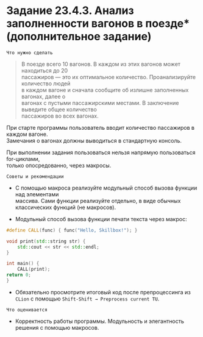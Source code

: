 # Задание 23.4.3. Анализ заполненности вагонов в поезде* (дополнительное задание)

`Что нужно сделать`

> В поезде всего 10 вагонов. В каждом из этих вагонов может находиться до 20 <br>
> пассажиров — это их оптимальное количество. Проанализируйте количество людей  <br>
> в каждом вагоне и сначала сообщите об излишне заполненных вагонах, далее о  <br>
> вагонах с пустыми пассажирскими местами. В заключение выведите общее количество  <br>
> пассажиров во всех вагонах.

При старте программы пользователь вводит количество пассажиров в каждом вагоне.  <br>
Замечания о вагонах должны выводиться в стандартную консоль.

При выполнении задания пользоваться нельзя напрямую пользоваться for-циклами,  <br>
только опосредованно, через макросы.

`Советы и рекомендации`

* С помощью макроса реализуйте модульный способ вызова функции над элементами  <br>
  массива. Сами функции реализуйте отдельно, в виде обычных классических функций (не макросов).

* Модульный способ вызова функции печати текста через макрос:

```c++
#define CALL(func) { func("Hello, Skillbox!"); }

void print(std::string str) {
    std::cout << str << std::endl;
}

int main() {
    CALL(print);
return 0;
}

```

* Обязательно просмотрите итоговый код после препроцессинга из `CLion` с помощью
  `Shift-Shift → Preprocess current TU`.

`Что оценивается`

* Корректность работы программы. Модульность и элегантность решения с помощью макросов.